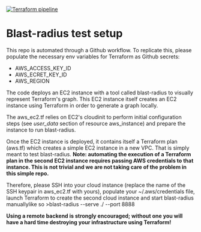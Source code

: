 [![Terraform pipeline](https://github.com/cpaggen/blastradius-ec2/actions/workflows/terraform-pipeline.yaml/badge.svg?branch=dev)](https://github.com/cpaggen/blastradius-ec2/actions/workflows/terraform-pipeline.yaml)

# Blast-radius test setup

This repo is automated through a Github workflow.
To replicate this, please populate the necessary env variables for Terraform as Github secrets:
- AWS_ACCESS_KEY_ID
- AWS_ECRET_KEY_ID
- AWS_REGION

The code deploys an EC2 instance with a tool called blast-radius to visually represent Terraform's graph.
This EC2 instance itself creates an EC2 instance using Terraform in order to generate a graph locally.

The aws_ec2.tf relies on EC2's cloudinit to perform initial configuration steps (see *user_data* section of resource aws_instance) and prepare the instance to run blast-radius. 

Once the EC2 instance is deployed, it contains itself a Terraform plan (aws.tf) which creates a simple EC2 instance in a new VPC. That is simply meant to test blast-radius. **Note: automating the execution of a Terraform plan in the second EC2 instance requires passing AWS credentials to that instance. This is not trivial and we are not taking care of the problem in this simple repo.**

Therefore, please SSH into your cloud instance (replace the name of the SSH keypair in aws_ec2.tf with yours), populate your ~/.aws/credentials file, launch Terraform to create the second cloud instance and start blast-radius manuallylike so >blast-radius --serve ./ --port 8888 

**Using a remote backend is strongly encouraged; without one you will have a hard time destroying your infrastructure using Terraform!**


